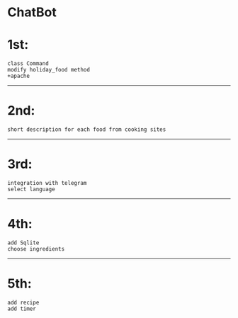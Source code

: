 # ChatBot
1st:
===
	class Command
	modify holiday_food method
	+apache
***
2nd: 
===
	short description for each food from cooking sites
***
3rd:
===
	integration with telegram
	select language

***
4th:
===
	add Sqlite
	choose ingredients
***
5th:
===
	add recipe
	add timer
